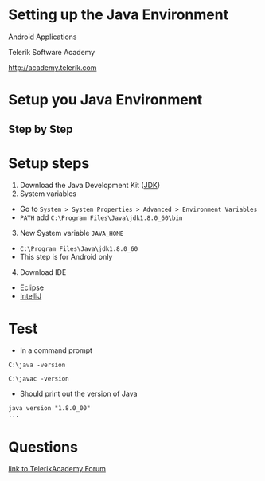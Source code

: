 <!-- section start -->

<!-- attr: {id: 'title', class: 'slide-title', hasScriptWrapper: true} -->
# Setting up the Java Environment
<div class="signature">
    <p class="signature-course">Android Applications</p>
    <p class="signature-initiative">Telerik Software Academy</p>
    <a href="http://academy.telerik.com" class="signature-link">http://academy.telerik.com</a>
</div>


<!-- section start -->
<!-- attr: { id:'', class:'slide-section', showInPresentation:true } -->
# Setup you Java Environment
## Step by Step


<!-- attr: { style:'font-size:0.85em' } -->
# Setup steps
1. Download the Java Development Kit ([JDK](http://www.oracle.com/technetwork/java/javase/downloads/jdk8-downloads-2133151.html))
2. System variables
  -  Go to `System > System Properties > Advanced > Environment Variables`
  -  `PATH` add `C:\Program Files\Java\jdk1.8.0_60\bin`
3.  New System variable `JAVA_HOME`
  -  `C:\Program Files\Java\jdk1.8.0_60`
  -  This step is for Android only
4. Download IDE
  - [Eclipse](https://eclipse.org/downloads/)
  - [IntelliJ](https://www.jetbrains.com/idea/download/#section=windows) 

# Test
- In a command prompt

```
C:\java -version
```
```
C:\javac -version
```


- Should print out the version of Java

```
java version "1.8.0_00"
...
```


<!-- section start -->
<!-- attr: { id:'questions', class:'slide-section', showInPresentation:true } -->
# Questions
<!-- ## Android Applications -->
[link to TelerikAcademy Forum]()
